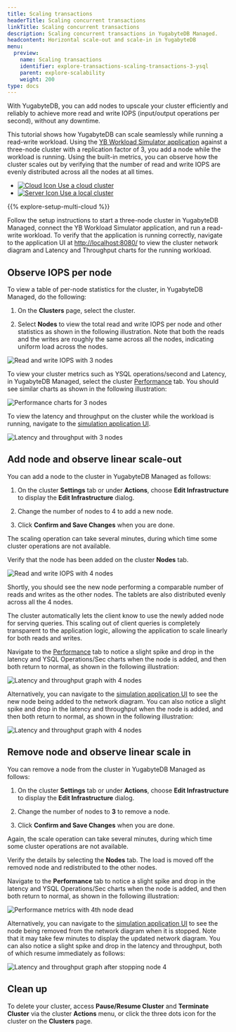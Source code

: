 ```yaml
---
title: Scaling transactions
headerTitle: Scaling concurrent transactions
linkTitle: Scaling concurrent transactions
description: Scaling concurrent transactions in YugabyteDB Managed.
headcontent: Horizontal scale-out and scale-in in YugabyteDB
menu:
  preview:
    name: Scaling transactions
    identifier: explore-transactions-scaling-transactions-3-ysql
    parent: explore-scalability
    weight: 200
type: docs
---
```


With YugabyteDB, you can add nodes to upscale your cluster efficiently and reliably to achieve more read and write IOPS (input/output operations per second), without any downtime.

This tutorial shows how YugabyteDB can scale seamlessly while running a read-write workload. Using the [YB Workload Simulator application](https://github.com/YugabyteDB-Samples/yb-workload-simulator) against a three-node cluster with a replication factor of 3, you add a node while the workload is running. Using the built-in metrics, you can observe how the cluster scales out by verifying that the number of read and write IOPS are evenly distributed across all the nodes at all times.

<ul class="nav nav-tabs-alt nav-tabs-yb">
  <li>
    <a href="../scaling-transactions-cloud/" class="nav-link active">
      <img src="/icons/cloud.svg" alt="Cloud Icon">
      Use a cloud cluster
    </a>
  </li>
  <li>
    <a href="../scaling-transactions/" class="nav-link">
      <img src="/icons/database.svg" alt="Server Icon">
      Use a local cluster
    </a>
  </li>
</ul>

{{% explore-setup-multi-cloud %}}

Follow the setup instructions to start a three-node cluster in YugabyteDB Managed, connect the YB Workload Simulator application, and run a read-write workload. To verify that the application is running correctly, navigate to the application UI at <http://localhost:8080/> to view the cluster network diagram and Latency and Throughput charts for the running workload.

## Observe IOPS per node

To view a table of per-node statistics for the cluster, in YugabyteDB Managed, do the following:

1. On the **Clusters** page, select the cluster.

1. Select **Nodes** to view the total read and write IOPS per node and other statistics as shown in the following illustration. Note that both the reads and the writes are roughly the same across all the nodes, indicating uniform load across the nodes.

![Read and write IOPS with 3 nodes](/images/ce/transactions_cloud_observe1.png)

To view your cluster metrics such as YSQL operations/second and Latency, in YugabyteDB Managed, select the cluster [Performance](/preview/yugabyte-cloud/cloud-monitor/overview/#performance-metrics) tab. You should see similar charts as shown in the following illustration:

![Performance charts for 3 nodes](/images/ce/transactions_cloud_chart.png)

To view the latency and throughput on the cluster while the workload is running, navigate to the [simulation application UI](http://127.0.0.1:8000/).

![Latency and throughput with 3 nodes](/images/ce/simulation-graph-cloud.png)

## Add node and observe linear scale-out

You can add a node to the cluster in YugabyteDB Managed as follows:

1. On the cluster **Settings** tab or under **Actions**, choose **Edit Infrastructure** to display the **Edit Infrastructure** dialog.

1. Change the number of nodes to 4 to add a new node.

1. Click **Confirm and Save Changes** when you are done.

The scaling operation can take several minutes, during which time some cluster operations are not available.

Verify that the node has been added on the cluster **Nodes** tab.

![Read and write IOPS with 4 nodes](/images/ce/add-node-cloud.png)

Shortly, you should see the new node performing a comparable number of reads and writes as the other nodes. The tablets are also distributed evenly across all the 4 nodes.

The cluster automatically lets the client know to use the newly added node for serving queries. This scaling out of client queries is completely transparent to the application logic, allowing the application to scale linearly for both reads and writes.

Navigate to the [Performance](/preview/yugabyte-cloud/cloud-monitor/overview/) tab to notice a slight spike and drop in the latency and YSQL Operations/Sec charts when the node is added, and then both return to normal, as shown in the following illustration:

![Latency and throughput graph with 4 nodes](/images/ce/add-node-cloud-chart.png)

Alternatively, you can navigate to the [simulation application UI](http://127.0.0.1:8000/) to see the new node being added to the network diagram. You can also notice a slight spike and drop in the latency and throughput when the node is added, and then both return to normal, as shown in the following illustration:

![Latency and throughput graph with 4 nodes](/images/ce/add-node-graph-cloud.png)

## Remove node and observe linear scale in

You can remove a node from the cluster in YugabyteDB Managed as follows:

1. On the cluster **Settings** tab or under **Actions**, choose **Edit Infrastructure** to display the **Edit Infrastructure** dialog.

1. Change the number of nodes to **3** to remove a node.

1. Click **Confirm and Save Changes** when you are done.

Again, the scale operation can take several minutes, during which time some cluster operations are not available.

Verify the details by selecting the **Nodes** tab. The load is moved off the removed node and redistributed to the other nodes.

Navigate to the **Performance** tab to notice a slight spike and drop in the latency and YSQL Operations/Sec charts when the node is added, and then both return to normal, as shown in the following illustration:

![Performance metrics with 4th node dead](/images/ce/stop-node-chart.png)

Alternatively, you can navigate to the [simulation application UI](http://127.0.0.1:8000/) to see the node being removed from the network diagram when it is stopped. Note that it may take few minutes to display the updated network diagram. You can also notice a slight spike and drop in the latency and throughput, both of which resume immediately as follows:

![Latency and throughput graph after stopping node 4](/images/ce/stop-node-graph-cloud.png)

## Clean up

To delete your cluster, access **Pause/Resume Cluster** and **Terminate Cluster** via the cluster **Actions** menu, or click the three dots icon for the cluster on the **Clusters** page.
